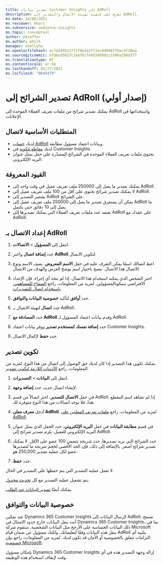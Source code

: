 ```yaml
---
title: تصدير بيانات Customer Insights إلى AdRoll
description: تعرف على كيفية تهيئة الاتصال والتصدير إلى AdRoll.
ms.date: 10/08/2021
ms.reviewer: mhart
ms.subservice: audience-insights
ms.topic: conceptual
author: pkieffer
ms.author: philk
manager: shellyha
ms.openlocfilehash: ec7d2d4d137f2f0e3e1ff2ec0d09bff8ac4f28ea
ms.sourcegitcommit: b7dbcd5627c2ebfbcfe65589991c159ba290d377
ms.translationtype: HT
ms.contentlocale: ar-SA
ms.lasthandoff: 04/27/2022
ms.locfileid: "8645479"
---
```

# <a name="export-segments-to-adroll-preview"></a>تصدير الشرائح إلى AdRoll (إصدار أولي)

يمكنك تصدير شرائح من ملفات تعريف العملاء الموحدة إلى AdRoll واستخدامها في الإعلانات. 

## <a name="prerequisites-for-a-connection"></a>المتطلبات الأساسية لاتصال

-   لديك [حساب AdRoll](https://www.adroll.com/) وبيانات اعتماد مسؤول مطابقة.
-   لديك [مقاطع مُكونة](segments.md) في Customer Insights.
-   تحتوي ملفات تعريف العملاء الموحدة في الشرائح المصدّرة على حقل يمثل عنوان البريد الإلكتروني.

## <a name="known-limitations"></a>القيود المعروفة

- يمكنك تصدير ما يصل إلى 250000 ملف تعريف عميل في وقت واحد إلى AdRoll.
- لا يمكنك تصدير شرائح تحتوي على أقل من 100 ملف تعريف عميل إلى AdRoll. 
- يقتصر التصدير إلى AdRoll على الشرائح.
- يمكن أن يستغرق تصدير ما يصل إلى 250000 ملف تعريف عميل إلى AdRoll ما يصل إلى 10 دقائق حتى يكتمل. 
- يعتمد عدد ملفات تعريف العملاء التي يمكنك تصديرها إلى AdRoll على عقدك مع AdRoll.

## <a name="set-up-connection-to-adroll"></a>إعداد الاتصال بـ AdRoll

1. انتقل إلى **المسؤول** > **الاتصالات**.

1. حدد **إضافة اتصال** واختر **AdRoll** لتكوين الاتصال.

1. اعط اتصالك اسمًا يمكن التعرف عليه في حقل **الاسم المعروض**. يصف الاسم ونوع الاتصال هذا الاتصال. ننصح باختيار اسم يوضح الغرض والهدف من الاتصال.

1. اختر الشخص الذي يمكنه استخدام هذا الاتصال. إذا لم تتخذ أي إجراء، فإن الإعداد الافتراضي سيكونالمسؤولين. لمزيد من المعلومات، راجع [السماح للمساهمين باستخدام اتصال للتصديرات](connections.md#allow-contributors-to-use-a-connection-for-exports).

1. حدد **أوافق** لتأكيد **خصوصية البيانات والتوافق‬**.

1. حدد **اتصال** لتهيئة الاتصال بـ AdRoll.

1. حدد **المصادقة مع AdRoll** وقدم بيانات اعتماد المسؤول لـ AdRoll. 

1. حدد **إضافة نفسك كمستخدم تصدير** ووفر بيانات اعتماد Customer Insights.

1. حدد **حفظ** لإكمال الاتصال.

## <a name="configure-an-export"></a>تكوين تصدير

يمكنك تكوين هذا التصدير إذا كان لديك حق الوصول إلى اتصال من هذا النوع. لمزيد من المعلومات، راجع [الأذونات اللازمة لتكوين تصدير](export-destinations.md#set-up-a-new-export).

1. انتقل إلى **البيانات** > **التصديرات**.

1. لإنشاء اتصال جديد، حدد **إضافة وجهة**.

1. في حقل **الاتصال للتصدير**، اختر اتصالاً من قسم AdRoll. إذا لم تشاهد اسم المقطع هذا، فلا توجد اتصالات من هذا النوع متوفرة لك.

1. أدخل **معرف معلن AdRoll**. لمزيد من المعلومات، راجع [ملفات تعريف المعلنين على AdRoll](https://help.adroll.com/hc/articles/212011838-Advertiser-Profiles).

1. في قسم **مطابقة البيانات** في حقل **البريد الإلكتروني**، حدد الحقل الذي يمثل عنوان البريد الإلكتروني للعميل. يلزم تصدير شرائح إلى AdRoll.

1. حدد الشرائح التي تريد تصديرها. حدد شريحة تتضمن 100 عضو على الأقل. لا يمكنك تصدير شرائح أصغر. بالإضافة إلى ذلك، فإن الحد الأقصى لحجم شريحة ما لتصديرها هو ‎250,000 عضو لكل عملية تصدير. 

1. حدد **حفظ**.

لا تعمل عملية التصدير التي يتم حفظها على التصدير في الحال.

يتم تشغيل عملية التصدير مع كل [تحديث مجدول](system.md#schedule-tab). 

يمكنك أيضًا [تصدير البيانات عند الطلب](export-destinations.md#run-exports-on-demand). 


## <a name="data-privacy-and-compliance"></a>خصوصية البيانات والتوافق

عند تمكين Dynamics 365 Customer Insights لإرسال البيانات إلى AdRoll، تسمح أنت بنقل البيانات خارج حدود الامتثال في Dynamics 365 Customer Insights، بما في ذلك البيانات الحساسة على الأرجح مثل البيانات الشخصية. ستقوم شركة Microsoft بنقل هذه البيانات وفقًا لتعليماتك، ولكنك مسؤول عن ضمان قيام AdRoll بتلبية أي التزامات تتعلق بالخصوصية أو الأمان قد تكون لديك. لمزيد من المعلومات، راجع [بيان خصوصية Microsoft](https://go.microsoft.com/fwlink/?linkid=396732).

بإمكان مسؤول Dynamics 365 Customer Insights إزالة وجهة التصدير هذه في أي وقت لإيقاف استخدام هذه الوظيفة.
